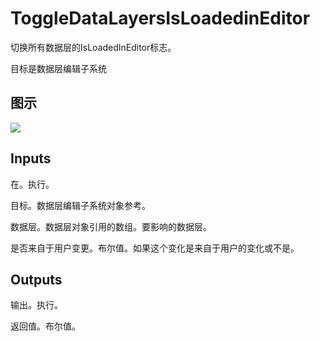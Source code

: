 # ToggleDataLayersIsLoadedinEditor

切换所有数据层的IsLoadedInEditor标志。

目标是数据层编辑子系统

## 图示

![]($-20221218-18352737.png)

## Inputs

在。执行。

目标。数据层编辑子系统对象参考。

数据层。数据层对象引用的数组。要影响的数据层。

是否来自于用户变更。布尔值。如果这个变化是来自于用户的变化或不是。 

## Outputs

输出。执行。

返回值。布尔值。
